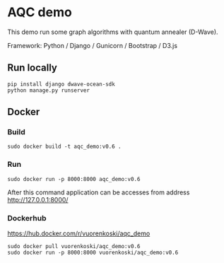 # AQC demo

This demo run some graph algorithms with quantum annealer (D-Wave).

Framework: Python / Django / Gunicorn / Bootstrap / D3.js

## Run locally

```
pip install django dwave-ocean-sdk
python manage.py runserver
```

## Docker

### Build

```
sudo docker build -t aqc_demo:v0.6 .
```

### Run

```
sudo docker run -p 8000:8000 aqc_demo:v0.6
```

After this command application can be accesses from address http://127.0.0.1:8000/

### Dockerhub

https://hub.docker.com/r/vuorenkoski/aqc_demo


```
sudo docker pull vuorenkoski/aqc_demo:v0.6
sudo docker run -p 8000:8000 vuorenkoski/aqc_demo:v0.6
```
